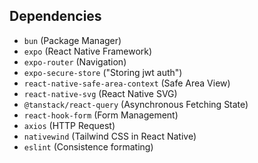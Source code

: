 ## Dependencies

- `bun` (Package Manager)
- `expo` (React Native Framework)
- `expo-router` (Navigation)
- `expo-secure-store` ("Storing jwt auth")
- `react-native-safe-area-context` (Safe Area View)
- `react-native-svg` (React Native SVG)
- `@tanstack/react-query` (Asynchronous Fetching State)
- `react-hook-form` (Form Management)
- `axios` (HTTP Request)
- `nativewind` (Tailwind CSS in React Native)
- `eslint` (Consistence formating)